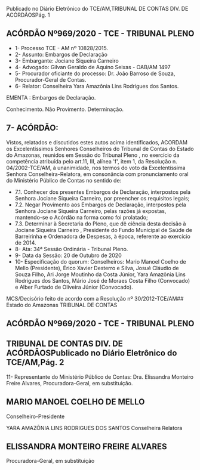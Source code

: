 Publicado  no  Diário  Eletrônico do TCE/AM,TRIBUNAL DE CONTAS DIV. DE ACÓRDÃOSPág. 1

## ACÓRDÃO Nº969/2020 - TCE - TRIBUNAL PLENO

- 1- Processo TCE - AM nº 10828/2015.
- 2- Assunto: Embargos de Declaração
- 3- Embargante: Jociane Siqueira Carneiro
- 4- Advogado: Gilvan Geraldo de Aquino Seixas - OAB/AM 1497
- 5- Procurador oficiante do processo: Dr. João Barroso de Souza, Procurador-Geral de Contas.
- 6- Relator: Conselheira Yara Amazônia Lins Rodrigues dos Santos.

EMENTA : Embargos de Declaração.

Conhecimento. Não Provimento. Determinação.

## 7- ACÓRDÃO:

Vistos, relatados e discutidos estes autos acima identificados, ACORDAM os Excelentíssimos Senhores Conselheiros do Tribunal de Contas do Estado do Amazonas, reunidos  em  Sessão  do Tribunal  Pleno ,  no  exercício  da  competência  atribuída  pelo art.11,  III,  alínea  'f',  item  1,  da  Resolução  n.  04/2002-TCE/AM, à  unanimidade, nos termos do voto da Excelentíssima Senhora Conselheira-Relatora, em consonância com pronunciamento oral do Ministério Público de Contas no sentido de:

- 7.1. Conhecer dos  presentes  Embargos  de  Declaração,  interpostos  pela Senhora Jociane  Siqueira Carneiro, por preencher os requisitos legais;
- 7.2. Negar  Provimento aos  Embargos  de  Declaração,  interpostos  pela Senhora Jociane Siqueira Carneiro, pelas razões já expostas, mantendo-se o Acórdão na forma como foi prolatado;
- 7.3. Determinar à  Secretaria  do  Pleno,  que  dê  ciência  desta  decisão  à Jociane Siqueira Carneiro ,  Presidente do Fundo Municipal de Saúde de  Barreirinha  e  Ordenadora  de  Despesas,  à  época,  referente  ao exercício de 2014.
- 8- Ata: 34ª Sessão Ordinária - Tribunal Pleno.
- 9- Data da Sessão: 20 de Outubro de 2020
- 10-  Especificação do quorum: Conselheiros: Mario Manoel Coelho de Mello (Presidente), Érico Xavier Desterro e Silva, Josué Cláudio de Souza Filho, Ari Jorge Moutinho da Costa Júnior, Yara Amazônia Lins Rodrigues dos Santos, Mário José de Moraes Costa Filho (Convocado) e Alber Furtado de Oliveira Júnior (Convocado).

MCS/Decisório feito de acordo com a Resolução nº 30/2012-TCE/AM## Estado do Amazonas TRIBUNAL DE CONTAS

## ACÓRDÃO Nº969/2020 - TCE - TRIBUNAL PLENO

## TRIBUNAL DE CONTAS DIV. DE ACÓRDÃOSPublicado  no  Diário  Eletrônico do TCE/AM,Pág. 2

11-  Representante do Ministério Público de Contas: Dra. Elissandra Monteiro Freire Alvares, Procuradora-Geral, em substituição.

## MARIO MANOEL COELHO DE MELLO

Conselheiro-Presidente

YARA AMAZÔNIA LINS RODRIGUES DOS SANTOS Conselheira Relatora

## ELISSANDRA MONTEIRO FREIRE ALVARES

Procuradora-Geral, em substituição